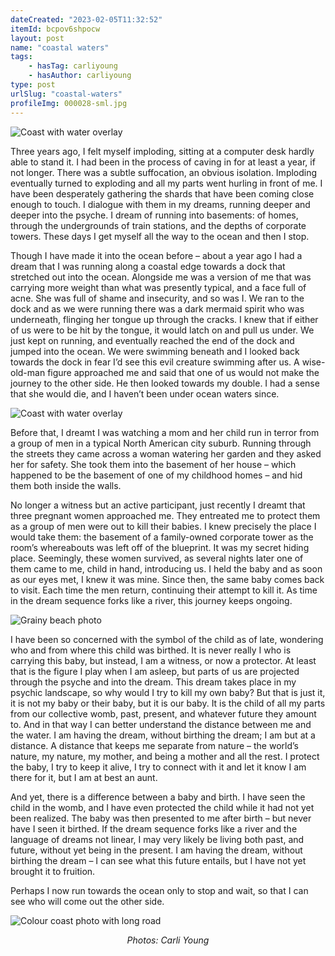 ```yaml
---
dateCreated: "2023-02-05T11:32:52"
itemId: bcpov6shpocw
layout: post
name: "coastal waters"
tags:
    - hasTag: carliyoung
    - hasAuthor: carliyoung
type: post
urlSlug: "coastal-waters"
profileImg: 000028-sml.jpg
---
```


![Coast with water overlay](../images/000028.jpg)

Three years ago, I felt myself imploding, sitting at a computer desk hardly able to stand it. I had been in the process of caving in for at least a year, if not longer. There was a subtle suffocation, an obvious isolation. Imploding eventually turned to exploding and all my parts went hurling in front of me. I have been desperately gathering the shards that have been coming close enough to touch. I dialogue with them in my dreams, running deeper and deeper into the psyche. I dream of running into basements: of homes, through the undergrounds of train stations, and the depths of corporate towers. These days I get myself all the way to the ocean and then I stop.

Though I have made it into the ocean before – about a year ago I had a dream that I was running along a coastal edge towards a dock that stretched out into the ocean. Alongside me was a version of me that was carrying more weight than what was presently typical, and a face full of acne. She was full of shame and insecurity, and so was I. We ran to the dock and as we were running there was a dark mermaid spirit who was underneath, flinging her tongue up through the cracks. I knew that if either of us were to be hit by the tongue, it would latch on and pull us under. We just kept on running, and eventually reached the end of the dock and jumped into the ocean. We were swimming beneath and I looked back towards the dock in fear I’d see this evil creature swimming after us. A wise-old-man figure approached me and said that one of us would not make the journey to the other side. He then looked towards my double. I had a sense that she would die, and I haven’t been under ocean waters since.

![Coast with water overlay](../images/000027.jpg)

Before that, I dreamt I was watching a mom and her child run in terror from a group of men in a typical North American city suburb. Running through the streets they came across a woman watering her garden and they asked her for safety. She took them into the basement of her house – which happened to be the basement of one of my childhood homes – and hid them both inside the walls.

No longer a witness but an active participant, just recently I dreamt that three pregnant women approached me. They entreated me to protect them as a group of men were out to kill their babies. I knew precisely the place I would take them: the basement of a family-owned corporate tower as the room’s whereabouts was left off of the blueprint. It was my secret hiding place. Seemingly, these women survived, as several nights later one of them came to me, child in hand, introducing us. I held the baby and as soon as our eyes met, I knew it was mine. Since then, the same baby comes back to visit. Each time the men return, continuing their attempt to kill it. As time in the dream sequence forks like a river, this journey keeps ongoing.

![Grainy beach photo](../images/000010.jpg)

I have been so concerned with the symbol of the child as of late, wondering who and from where this child was birthed. It is never really I who is carrying this baby, but instead, I am a witness, or now a protector. At least that is the figure I play when I am asleep, but parts of us are projected through the psyche and into the dream. This dream takes place in my psychic landscape, so why would I try to kill my own baby? But that is just it, it is not my baby or their baby, but it is our baby. It is the child of all my parts from our collective womb, past, present, and whatever future they amount to. And in that way I can better understand the distance between me and the water. I am having the dream, without birthing the dream; I am but at a distance. A distance that keeps me separate from nature – the world’s nature, my nature, my mother, and being a mother and all the rest. I protect the baby, I try to keep it alive, I try to connect with it and let it know I am there for it, but I am at best an aunt.

And yet, there is a difference between a baby and birth. I have seen the child in the womb, and I have even protected the child while it had not yet been realized. The baby was then presented to me after birth – but never have I seen it birthed. If the dream sequence forks like a river and the language of dreams not linear, I may very likely be living both past, and future, without yet being in the present. I am having the dream, without birthing the dream – I can see what this future entails, but I have not yet brought it to fruition.

Perhaps I now run towards the ocean only to stop and wait, so that I can see who will come out the other side.

![Colour coast photo with long road](../images/02082022film6.jpg)

<div class="caption" style="text-align: center;"><i>Photos: Carli Young</i></div>
